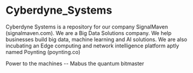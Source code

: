 # Cyberdyne_Systems

Cyberdyne Systems is a repository for our company SignalMaven (signalmaven.com). We are a Big Data Solutions company.
We help businesses build big data, machine learning and AI solutions.
We are also incubating an Edge computing and network intelligence platform aptly named Poynting (poynting.co)

Power to the machines -- Mabus the quantum bitmaster
